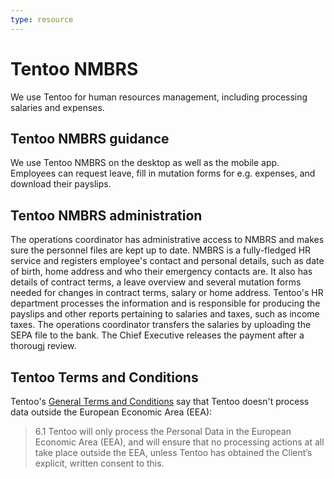 ```yaml
---
type: resource
---
```


# Tentoo NMBRS

We use Tentoo for human resources management, including processing salaries and expenses.

## Tentoo NMBRS guidance

We use Tentoo NMBRS on the desktop as well as the mobile app. Employees can request leave, fill in mutation forms for e.g. expenses, and download their payslips.

## Tentoo NMBRS administration

The operations coordinator has administrative access to NMBRS and makes sure the personnel files are kept up to date. NMBRS is a fully-fledged HR service and
registers employee's contact and personal details, such as date of birth, home address and who their emergency contacts are. It also has details of contract terms, 
a leave overview and several mutation forms needed for changes in contract terms, salary or home address. Tentoo's HR department processes the information and is
responsible for producing the payslips and other reports pertaining to salaries and taxes, such as income taxes. The operations coordinator transfers the salaries
by uploading the SEPA file to the bank. The Chief Executive releases the payment after a thorougj review.

## Tentoo Terms and Conditions

Tentoo's [General Terms and Conditions](https://www.tentoo.nl/images/downloads/Generaltermsandconditions_TentooPartners.pdf) say that
Tentoo doesn't process data outside the European Economic Area (EEA):

> 6.1 Tentoo will only process the Personal Data in the European Economic Area (EEA), and will ensure that no processing actions at all
take place outside the EEA, unless Tentoo has obtained the Client’s explicit, written consent to this.
